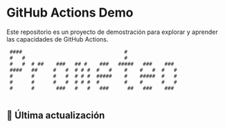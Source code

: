 # GitHub Actions Demo

Este repositorio es un proyecto de demostración para explorar y aprender las capacidades de GitHub Actions.


<!-- ASCII_ART_START -->
```
 ####                                 #                 
 #   #                                #                 
 #   #  # ##    ###   ## #    ###   #####   ###    ###  
 ####   ##     #   #  # # #  #   #    #    #   #  #   # 
 #      #      #   #  # # #  #####    #    #####  #   # 
 #      #      #   #  # # #  #        #    #      #   # 
 #      #       ###   #   #   ###      ##   ###    ###  
                                                        
```
<!-- ASCII_ART_END -->

## 📅 Última actualización

<!-- LAST_UPDATE_START -->
<!-- LAST_UPDATE_END -->

